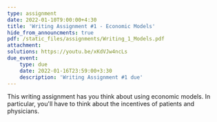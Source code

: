 ```yaml
---
type: assignment
date: 2022-01-10T9:00:00+4:30
title: 'Writing Assignment #1 - Economic Models'
hide_from_announcments: true
pdf: /static_files/assignments/Writing_1_Models.pdf
attachment: 
solutions: https://youtu.be/xKdVJw4ncLs
due_event: 
    type: due
    date: 2022-01-16T23:59:00+3:30
    description: 'Writing Assignment #1 due'
---
```

This writing assignment has you think about using economic models. In particular, you'll have to think about the incentives of patients and physicians.
